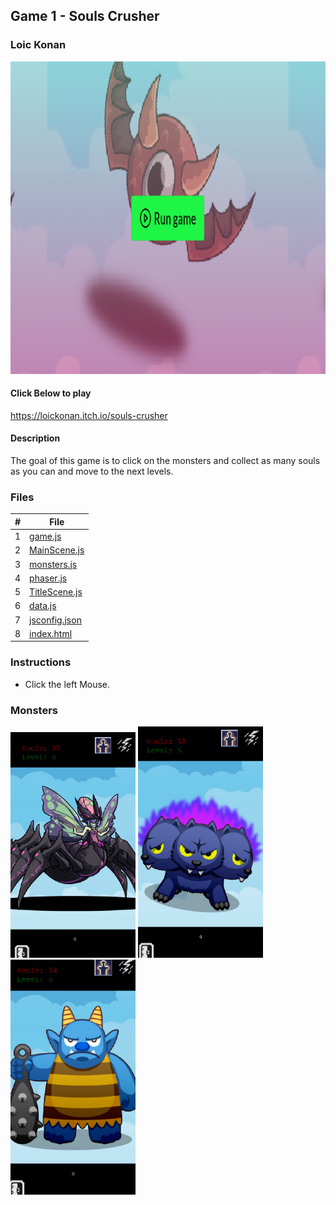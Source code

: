 ## Game 1 - Souls Crusher

### Loic Konan

<img src = "game.png" height = "500">

#### Click Below to play

<https://loickonan.itch.io/souls-crusher>

#### Description

The goal of this game is to click on the monsters and collect as many souls as you can and move to the next levels.

### Files

|   #   | File                           |
| :---: | ------------------------------ |
|   1   | [game.js](game.js)             |
|   2   | [MainScene.js](MainScene.js)   |
|   3   | [monsters.js](Monsters.js)     |
|   4   | [phaser.js](Phaser.js)         |
|   5   | [TitleScene.js](TitleScene.js) |
|   6   | [data.js](data.js)             |
|   7   | [jsconfig.json](jsconfig.json) |
|   8   | [index.html](index.html)       |

### Instructions

- Click the left Mouse.

### Monsters

<img src ="monster.png" width ="200">          <img src ="monster1.png" width ="200">          <img src ="monster2.png" width ="200">
